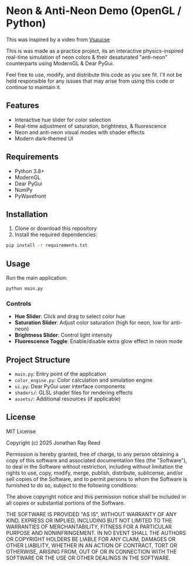 # Neon & Anti-Neon Demo (OpenGL / Python)

This was inspired by a video from [Vsaucse](https://www.youtube.com/shorts/vnpOGuvZsX0)

This is was made as a practice project, its an interactive physics-inspired real-time simulation of neon colors & their desaturated "anti-neon" counterparts using ModernGL & Dear PyGui.

Feel free to use, modify, and distribute this code as you see fit. I'll not be held responsible for any issues that may arise from using this code or continue to maintain it.

## Features

- Interactive hue slider for color selection
- Real-time adjustment of saturation, brightness, & fluorescence
- Neon and anti-neon visual modes with shader effects
- Modern dark-themed UI

## Requirements

- Python 3.8+
- ModernGL
- Dear PyGui
- NumPy
- PyWavefront

## Installation

1. Clone or download this repository
2. Install the required dependencies:

```bash
pip install -r requirements.txt
```

## Usage

Run the main application:

```bash
python main.py
```

### Controls

- **Hue Slider**: Click and drag to select color hue
- **Saturation Slider**: Adjust color saturation (high for neon, low for anti-neon)
- **Brightness Slider**: Control light intensity
- **Fluorescence Toggle**: Enable/disable extra glow effect in neon mode

## Project Structure

- `main.py`: Entry point of the application
- `color_engine.py`: Color calculation and simulation engine
- `ui.py`: Dear PyGui user interface components
- `shaders/`: GLSL shader files for rendering effects
- `assets/`: Additional resources (if applicable)

## License

MIT License

Copyright (c) 2025 Jonathan Ray Reed

Permission is hereby granted, free of charge, to any person obtaining a copy
of this software and associated documentation files (the "Software"), to deal
in the Software without restriction, including without limitation the rights
to use, copy, modify, merge, publish, distribute, sublicense, and/or sell
copies of the Software, and to permit persons to whom the Software is
furnished to do so, subject to the following conditions:

The above copyright notice and this permission notice shall be included in all
copies or substantial portions of the Software.

THE SOFTWARE IS PROVIDED "AS IS", WITHOUT WARRANTY OF ANY KIND, EXPRESS OR
IMPLIED, INCLUDING BUT NOT LIMITED TO THE WARRANTIES OF MERCHANTABILITY,
FITNESS FOR A PARTICULAR PURPOSE AND NONINFRINGEMENT. IN NO EVENT SHALL THE
AUTHORS OR COPYRIGHT HOLDERS BE LIABLE FOR ANY CLAIM, DAMAGES OR OTHER
LIABILITY, WHETHER IN AN ACTION OF CONTRACT, TORT OR OTHERWISE, ARISING FROM,
OUT OF OR IN CONNECTION WITH THE SOFTWARE OR THE USE OR OTHER DEALINGS IN THE
SOFTWARE.
